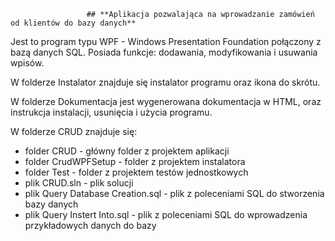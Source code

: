                      ## **Aplikacja pozwalająca na wprowadzanie zamówień od klientów do bazy danych** 
Jest to program typu WPF - Windows Presentation Foundation połączony z bazą danych SQL. 
Posiada funkcje:  dodawania, modyfikowania i usuwania wpisów.

W folderze Instalator znajduje się instalator programu oraz ikona do skrótu.

W folderze Dokumentacja jest wygenerowana dokumentacja w HTML, oraz instrukcja instalacji, usunięcia i użycia programu.

W folderze CRUD znajduje się:
 - folder CRUD - główny folder z projektem aplikacji
 - folder CrudWPFSetup - folder z projektem instalatora
 - folder Test - folder z projektem testów jednostkowych
 - plik CRUD.sln - plik solucji
 - plik Query Database Creation.sql - plik z poleceniami SQL do stworzenia bazy danych
 - plik Query Instert Into.sql - plik z poleceniami SQL do wprowadzenia przykładowych danych do bazy
